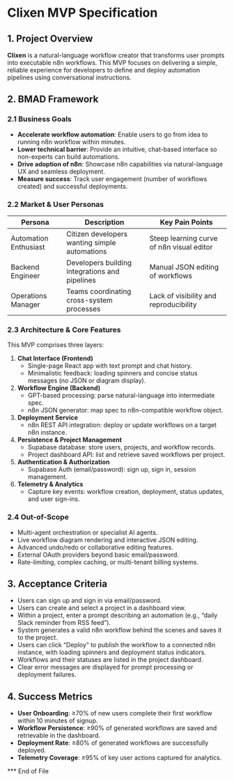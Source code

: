 # Clixen MVP Specification

## 1. Project Overview

**Clixen** is a natural-language workflow creator that transforms user prompts into executable n8n workflows. This MVP focuses on delivering a simple, reliable experience for developers to define and deploy automation pipelines using conversational instructions.

## 2. BMAD Framework

### 2.1 Business Goals
- **Accelerate workflow automation**: Enable users to go from idea to running n8n workflow within minutes.
- **Lower technical barrier**: Provide an intuitive, chat-based interface so non-experts can build automations.
- **Drive adoption of n8n**: Showcase n8n capabilities via natural-language UX and seamless deployment.
- **Measure success**: Track user engagement (number of workflows created) and successful deployments.

### 2.2 Market & User Personas
| Persona             | Description                                          | Key Pain Points                           |
|---------------------|------------------------------------------------------|-------------------------------------------|
| Automation Enthusiast | Citizen developers wanting simple automations       | Steep learning curve of n8n visual editor  |
| Backend Engineer    | Developers building integrations and pipelines       | Manual JSON editing of workflows           |
| Operations Manager  | Teams coordinating cross-system processes            | Lack of visibility and reproducibility     |

### 2.3 Architecture & Core Features
This MVP comprises three layers:

1. **Chat Interface (Frontend)**
   - Single-page React app with text prompt and chat history.
   - Minimalistic feedback: loading spinners and concise status messages (no JSON or diagram display).
2. **Workflow Engine (Backend)**
   - GPT-based processing: parse natural-language into intermediate spec.
   - n8n JSON generator: map spec to n8n-compatible workflow object.
3. **Deployment Service**
   - n8n REST API integration: deploy or update workflows on a target n8n instance.
4. **Persistence & Project Management**
   - Supabase database: store users, projects, and workflow records.
   - Project dashboard API: list and retrieve saved workflows per project.
5. **Authentication & Authorization**
   - Supabase Auth (email/password): sign up, sign in, session management.
6. **Telemetry & Analytics**
   - Capture key events: workflow creation, deployment, status updates, and user sign-ins.

### 2.4 Out-of-Scope
- Multi-agent orchestration or specialist AI agents.
- Live workflow diagram rendering and interactive JSON editing.
- Advanced undo/redo or collaborative editing features.
- External OAuth providers beyond basic email/password.
- Rate-limiting, complex caching, or multi-tenant billing systems.

## 3. Acceptance Criteria
- Users can sign up and sign in via email/password.
- Users can create and select a project in a dashboard view.
- Within a project, enter a prompt describing an automation (e.g., “daily Slack reminder from RSS feed”).
- System generates a valid n8n workflow behind the scenes and saves it to the project.
- Users can click “Deploy” to publish the workflow to a connected n8n instance, with loading spinners and deployment status indicators.
- Workflows and their statuses are listed in the project dashboard.
- Clear error messages are displayed for prompt processing or deployment failures.

## 4. Success Metrics
- **User Onboarding**: ≥70% of new users complete their first workflow within 10 minutes of signup.
- **Workflow Persistence**: ≥90% of generated workflows are saved and retrievable in the dashboard.
- **Deployment Rate**: ≥80% of generated workflows are successfully deployed.
- **Telemetry Coverage**: ≥95% of key user actions captured for analytics.

*** End of File
